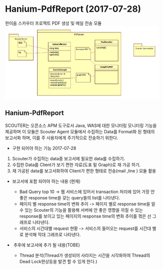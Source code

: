 # Hanium-PdfReport (2017-07-28)
한이음 스카우터 프로젝트 PDF 생성 및 메일 전송 모듈
![Screen](./doc/uml_2017_07_28.jpg)

## Hanium-PdfReport
SCOUTER는 오픈소스 APM 도구로서 Java, WAS에 대한 모니터링 모니터링 기능을 제공하며 이 모듈은 Scouter Agent 모듈에서 수집하는 Data를 Format화 된 형태의 보고서화 하며, 이를 주 사용자에게 주기적으로 전송하기 위한다.


- 구현 되어야 하는 기능 2017-07-28
1) Scouter가 수집하는 data중 보고서에 필요한 data를 수집하기.
2) 수집한 Data를 Client가 보기 편한 자료(도표 밑 Graph)로 재 가공 하기.
3) 재 가공된 data를 보고서화하여 Client가 편한 형태로 전송(mail ,line ) 모듈 활용


 - 보고서에 포함 되어야 하는 내용 (현재)
   - Bad Query top 10 -> 웹 서비스에 있어서 transaction 처리에 있어 가장 안 좋은 response time을 갖는 query들의 list를 나타낸다.
   - 페이지 별 response time의 변화 추이 -> 페이지 별로 response time을 알 수 있는 Scouter의 기능을 활용해 서버에 안 좋은 영향을 끼칠 수 있는 response를 보이고 있는 페이지의 response time의 변화 추이를 꺾은 선 그래프로 나타낸다.
   - 서비스의 시간대별 request  현황 -> 서비스의 들어오는 request를 시간대 별로 분석해 막대 그래프로 나타낸다.


 -  추후에 보고서에 추가 될 내용(TOBE)
   - Thread 분석(Thread가 생성되어 사라지는 시간을 시각화하여 Thread의 Dead Lock현상등을 발견 할 수 있게 한다.)

